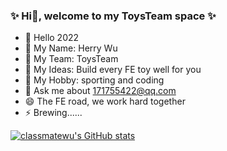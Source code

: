 ### ✨ Hi👋, welcome to my ToysTeam space ✨

* 👋 Hello 2022
* 🔭 My Name: Herry Wu
* 👯 My Team: ToysTeam
* 🤔 My Ideas: Build every FE toy well for you
* 🌱 My Hobby: sporting and coding
* 💬 Ask me about 171755422@qq.com
* 😄 The FE road, we work hard together
* ⚡ Brewing......

[![classmatewu's GitHub stats](https://github-readme-stats.vercel.app/api?username=classmatewu&show_icons=true&theme=radical)](https://github.com/classmatewu/classmatewu)
<!--  [![Readme Card](https://github-readme-stats.vercel.app/api/pin/?username=classmatewu&repo=ToyVite)](https://github.com/classmatewu/ToyVite) -->
<!--  [![Readme Card](https://github-readme-stats.vercel.app/api/pin/?username=classmatewu&repo=ToyWebpack)](https://github.com/classmatewu/ToyWebpack) -->
